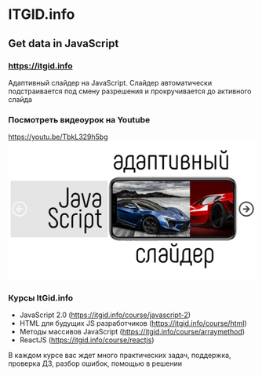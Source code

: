# ITGID.info
## Get data in JavaScript
### https://itgid.info

Адаптивный слайдер на JavaScript. Слайдер автоматически подстраивается под смену разрешения и прокручивается до активного слайда
### Посмотреть видеоурок на Youtube
https://youtu.be/TbkL329h5bg
[![Посмотреть видео](https://github.com/itgidinfo/responsive_slider/blob/master/images/cover.png?raw=true)](https://youtu.be/CEzacaCUDqU)

### Курсы ItGid.info

- JavaScript 2.0 (https://itgid.info/course/javascript-2)
- HTML для будущих JS разработчиков (https://itgid.info/course/html)
- Методы массивов JavaScript (https://itgid.info/course/arraymethod)
- ReactJS (https://itgid.info/course/reactjs)

В каждом курсе вас ждет много практических задач, поддержка, проверка ДЗ, разбор ошибок, помощью в решении
